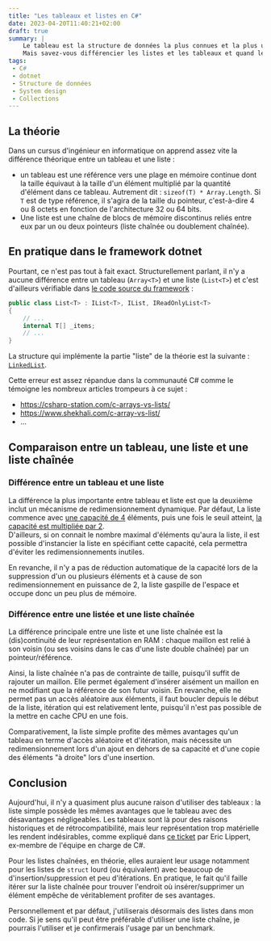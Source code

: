 ```yaml
---
title: "Les tableaux et listes en C#"
date: 2023-04-20T11:40:21+02:00
draft: true
summary: | 
    Le tableau est la structure de données la plus connues et la plus utilisée, actuellement.  
    Mais savez-vous différencier les listes et les tableaux et quand les utiliser ?
tags: 
 - C#
 - dotnet
 - Structure de données
 - System design
 - Collections
---
```


## La théorie

Dans un cursus d'ingénieur en informatique on apprend assez vite la différence théorique entre un tableau et une liste :
 - un tableau est une référence vers une plage en mémoire continue dont la taille équivaut à la taille d'un élément multiplié par la quantité d'élément dans ce tableau. Autrement dit : `sizeof(T) * Array.Length`. Si `T` est de type référence, il s'agira de la taille du pointeur, c'est-à-dire 4 ou 8 octets en fonction de l'architecture 32 ou 64 bits.
 - Une liste est une chaîne de blocs de mémoire discontinus reliés entre eux par un ou deux pointeurs (liste chaînée ou doublement chaînée).

## En pratique dans le framework dotnet

Pourtant, ce n'est pas tout à fait exact. Structurellement parlant, il n'y a aucune différence entre un tableau (`Array<T>`) et une liste (`List<T>`) et c'est d'ailleurs vérifiable dans [le code source du framework](https://source.dot.net/#System.Private.CoreLib/src/libraries/System.Private.CoreLib/src/System/Collections/Generic/List.cs,25) :
```csharp
public class List<T> : IList<T>, IList, IReadOnlyList<T>
{
    // ...
    internal T[] _items; 
    // ...
}
```
La structure qui implémente la partie "liste" de la théorie est la suivante : [`LinkedList`](https://learn.microsoft.com/fr-fr/dotnet/api/system.collections.generic.linkedlist-1?view=net-7.0).

Cette erreur est assez répandue dans la communauté C# comme le témoigne les nombreux articles trompeurs à ce sujet :
- https://csharp-station.com/c-arrays-vs-lists/
- https://www.shekhali.com/c-array-vs-list/
- ...

## Comparaison entre un tableau, une liste et une liste chaînée
### Différence entre un tableau et une liste

La différence la plus importante entre tableau et liste est que la deuxième inclut un mécanisme de redimensionnement dynamique. Par défaut, La liste commence avec [une capacité de 4](https://source.dot.net/#System.Private.CoreLib/src/libraries/System.Private.CoreLib/src/System/Collections/Generic/List.cs,23) éléments, puis une fois le seuil atteint, [la capacité est multipliée par 2](https://source.dot.net/#System.Private.CoreLib/src/libraries/System.Private.CoreLib/src/System/Collections/Generic/List.cs,455).  
D'ailleurs, si on connait le nombre maximal d'éléments qu'aura la liste, il est possible d'instancier la liste en spécifiant cette capacité, cela permettra d'éviter les redimensionnements inutiles.

En revanche, il n'y a pas de réduction automatique de la capacité lors de la suppression d'un ou plusieurs éléments et à cause de son redimensionnement en puissance de 2, la liste gaspille de l'espace et occupe donc un peu plus de mémoire.

### Différence entre une listée et une liste chaînée

La différence principale entre une liste et une liste chaînée est la (dis)continuité de leur représentation en RAM : chaque maillon est relié à son voisin (ou ses voisins dans le cas d'une liste double chaînée) par un pointeur/référence.

Ainsi, la liste chaînée n'a pas de contrainte de taille, puisqu'il suffit de rajouter un maillon. Elle permet également d'insérer aisément un maillon en ne modifiant que la référence de son futur voisin. En revanche, elle ne permet pas un accès aléatoire aux éléments, il faut boucler depuis le début de la liste, itération qui est relativement lente, puisqu'il n'est pas possible de la mettre en cache CPU en une fois.

Comparativement, la liste simple profite des mêmes avantages qu'un tableau en terme d'accès aléatoire et d'itération, mais nécessite un redimensionnement lors d'un ajout en dehors de sa capacité et d'une copie des éléments "à droite" lors d'une insertion.

## Conclusion

Aujourd'hui, il n'y a quasiment plus aucune raison d'utiliser des tableaux : la liste simple possède les mêmes avantages que le tableau avec des désavantages négligeables. Les tableaux sont là pour des raisons historiques et de rétrocompatibilité, mais leur représentation trop matérielle les rendent indésirables, comme expliqué dans [ce ticket](https://learn.microsoft.com/fr-fr/archive/blogs/ericlippert/arrays-considered-somewhat-harmful) par Eric Lippert, ex-membre de l'équipe en charge de C#.

Pour les listes chaînées, en théorie, elles auraient leur usage notamment pour les listes de `struct` lourd (ou équivalent) avec beaucoup de d'insertion/suppression et peu d'itérations. En pratique, le fait qu'il faille itérer sur la liste chaînée pour trouver l'endroit où insérer/supprimer un élément empêche de véritablement profiter de ses avantages.

Personnellement et par défaut, j'utiliserais désormais des listes dans mon code. Si je sens qu'il peut être préférable d'utiliser une liste chaîne, je pourrais l'utiliser et je confirmerais l'usage par un benchmark.
